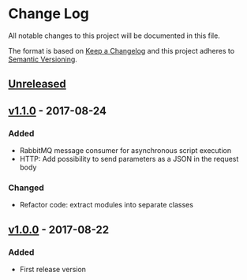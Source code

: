 # Change Log
All notable changes to this project will be documented in this file.

The format is based on [Keep a Changelog](http://keepachangelog.com/)
and this project adheres to [Semantic Versioning](http://semver.org/).

## [Unreleased]


## [v1.1.0] - 2017-08-24
### Added
- RabbitMQ message consumer for asynchronous script execution
- HTTP: Add possibility to send parameters as a JSON in the request body

### Changed
- Refactor code: extract modules into separate classes


## [v1.0.0] - 2017-08-22
### Added
- First release version


[Unreleased]: https://github.com/dwettstein/PSScriptInvoker/compare/v1.0.0...HEAD
[v1.1.0]: https://github.com/dwettstein/PSScriptInvoker/compare/v1.0.0...v1.1.0
[v1.0.0]: https://github.com/dwettstein/PSScriptInvoker/tree/v1.0.0
